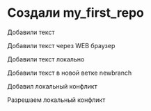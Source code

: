 # Cоздали my_first_repo

Добавили текст

Добавили текст через WEB браузер

Добавили текст локально

Добавили текст в новой ветке newbranch

Добавил локальный конфликт

Разрешаем локальный конфликт